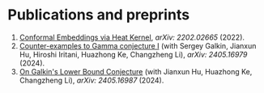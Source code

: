 # Publications and preprints



1. [Conformal Embeddings via Heat Kernel](https://arxiv.org/abs/2202.02665), *arXiv: 2202.02665* (2022).
2. [Counter-examples to Gamma conjecture I](https://arxiv.org/abs/2405.16979) (with Sergey Galkin, Jianxun Hu, Hiroshi Iritani, Huazhong Ke, Changzheng Li), *arXiv: 2405.16979* (2024).
3. [On Galkin's Lower Bound Conjecture](https://web3.arxiv.org/abs/2405.16987) (with Jianxun Hu, Huazhong Ke, Changzheng Li), *arXiv: 2405.16987* (2024).
